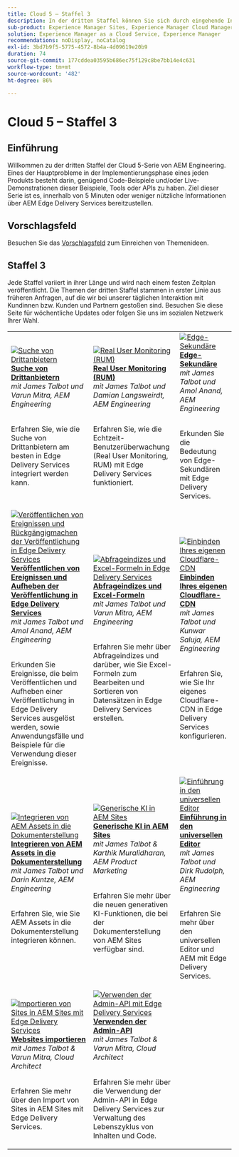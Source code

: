 ```yaml
---
title: Cloud 5 – Staffel 3
description: In der dritten Staffel können Sie sich durch eingehende Interviews mit Fachleuten, die an komplexen Projekten gearbeitet haben, über den AEM Edge Delivery-Service informieren
sub-product: Experience Manager Sites, Experience Manager Cloud Manager, Experience Manager Assets
solution: Experience Manager as a Cloud Service, Experience Manager
recommendations: noDisplay, noCatalog
exl-id: 3bd7b9f5-5775-4572-8b4a-4d09619e20b9
duration: 74
source-git-commit: 177cddea03595b686ec75f129c8be7bb14e4c631
workflow-type: tm+mt
source-wordcount: '482'
ht-degree: 86%

---
```


# Cloud 5 – Staffel 3

## Einführung

Willkommen zu der dritten Staffel der Cloud 5-Serie von AEM Engineering. Eines der Hauptprobleme in der Implementierungsphase eines jeden Produkts besteht darin, genügend Code-Beispiele und/oder Live-Demonstrationen dieser Beispiele, Tools oder APIs zu haben. Ziel dieser Serie ist es, innerhalb von 5 Minuten oder weniger nützliche Informationen über AEM Edge Delivery Services bereitzustellen.

## Vorschlagsfeld

Besuchen Sie das [Vorschlagsfeld](https://forms.office.com/r/74P5Xz4UH0) zum Einreichen von Themenideen.

## Staffel 3

Jede Staffel variiert in ihrer Länge und wird nach einem festen Zeitplan veröffentlicht. Die Themen der dritten Staffel stammen in erster Linie aus früheren Anfragen, auf die wir bei unserer täglichen Interaktion mit Kundinnen bzw. Kunden und Partnern gestoßen sind. Besuchen Sie diese Seite für wöchentliche Updates oder folgen Sie uns im sozialen Netzwerk Ihrer Wahl.

<table>
    <tr>
        <td>
            <a href="./season-3/cloud5-3rd-party-search.md">
                <img alt="Suche von Drittanbietern" src="https://video.tv.adobe.com/v/3427040?format=jpeg"/>
            </a>
            <div>
                <a href="./season-3/cloud5-3rd-party-search.md">
                <strong>Suche von Drittanbietern</strong></a>        
                <br/><em>mit James Talbot und Varun Mitra, AEM Engineering</em>
            </div>
            <p>
                <br/>
Erfahren Sie, wie die Suche von Drittanbietern am besten in Edge Delivery Services integriert werden kann.
            </p>
        </td>   
        <td>
            <a href="./season-3/cloud5-rum.md">
                <img alt="Real User Monitoring (RUM)" src="https://video.tv.adobe.com/v/3427495?format=jpeg"/>
            </a>
            <div>
                <a href="./season-3/cloud5-rum.md">
<strong>Real User Monitoring (RUM)</strong></a>        
<br/><em>mit James Talbot und Damian Langsweirdt, AEM Engineering</em>
            </div>
            <p>
                <br/>
Erfahren Sie, wie die Echtzeit-Benutzerüberwachung (Real User Monitoring, RUM) mit Edge Delivery Services funktioniert.
            </p>
        </td>   
        <!--
        <td>
            <a href="./season-3/cloud5-rum-explorer.md">
                <img alt="Real User Monitoring (RUM) Explorer" src="https://video.tv.adobe.com/v/3429772?format=jpeg"/>
            </a>
            <div>
                <a href="./season-3/cloud5-rum-explorer.md">
                <strong>Real User Monitoring (RUM) Explorer</strong></a>        
                <br/><em>with James Talbot & Damian Langsweirdt, AEM Engineering</em>
            </div>
            <p>
                <br/>
                Learn about Real User Monitoring (RUM) Explorer and how to access it.
            </p>
        </td>   
        -->
        <td>
            <a href="./season-3/cloud5-edge-workers.md">
                <img alt="Edge-Sekundäre" src="https://video.tv.adobe.com/v/3427589?format=jpeg"/>
            </a>
            <div>
                <a href="./season-3/cloud5-edge-workers.md">
<strong>Edge-Sekundäre</strong></a>        
<br/><em>mit James Talbot und Amol Anand, AEM Engineering</em>
            </div>
            <p>
                <br/>
Erkunden Sie die Bedeutung von Edge-Sekundären mit Edge Delivery Services.
            </p>
        </td>   
    </tr>
    <tr>
        <td>
            <a href="./season-3/cloud5-publish-events.md">
                <img alt="Veröffentlichen von Ereignissen und Rückgängigmachen der Veröffentlichung in Edge Delivery Services" src="https://video.tv.adobe.com/v/3427681?format=jpeg"/>
            </a>
            <div>
                <a href="./season-3/cloud5-publish-events.md">
<strong>Veröffentlichen von Ereignissen und Aufheben der Veröffentlichung in Edge Delivery Services</strong></a>        
<br/><em>mit James Talbot und Amol Anand, AEM Engineering</em>
            </div>
            <p>
                <br/>
Erkunden Sie Ereignisse, die beim Veröffentlichen und Aufheben einer Veröffentlichung in Edge Delivery Services ausgelöst werden, sowie Anwendungsfälle und Beispiele für die Verwendung dieser Ereignisse.
            </p>
        </td>  
        <td>
            <a href="./season-3/cloud5-query-indexes.md">
                <img alt="Abfrageindizes und Excel-Formeln in Edge Delivery Services" src="https://video.tv.adobe.com/v/3427787?format=jpeg"/>
            </a>
            <div>
                <a href="./season-3/cloud5-query-indexes.md">
                <strong>Abfrageindizes und Excel-Formeln </strong></a>        
                <br/><em>mit James Talbot und Varun Mitra, AEM Engineering</em>
            </div>
            <p>
                <br/>
                Erfahren Sie mehr über Abfrageindizes und darüber, wie Sie Excel-Formeln zum Bearbeiten und Sortieren von Datensätzen in Edge Delivery Services erstellen.
            </p>
        </td>  
        <td>
            <a href="./season-3/cloud5-byo-cloudflare-cdn.md">
                <img alt="Einbinden Ihres eigenen Cloudflare-CDN" src="https://video.tv.adobe.com/v/3428100?format=jpeg"/>
            </a>
            <div>
                <a href="./season-3/cloud5-byo-cloudflare-cdn.md">
<strong>Einbinden Ihres eigenen Cloudflare-CDN</strong></a>        
<br/><em>mit James Talbot und Kunwar Saluja, AEM Engineering</em>
            </div>
            <p>
                <br/>
Erfahren Sie, wie Sie Ihr eigenes Cloudflare-CDN in Edge Delivery Services konfigurieren.
            </p>
        </td>           
    </tr>  
    <tr>
        <td>
            <a href="./season-3/cloud5-integrate-assets.md">
                <img alt="Integrieren von AEM Assets in die Dokumenterstellung" src="https://video.tv.adobe.com/v/3428302?format=jpeg"/>
            </a>
            <div>
                <a href="./season-3/cloud5-integrate-assets.md">
                <strong>Integrieren von AEM Assets in die Dokumenterstellung</strong></a>        
                <br/><em>mit James Talbot und Darin Kuntze, AEM Engineering</em>
            </div>
            <p>
                <br/>
                Erfahren Sie, wie Sie AEM Assets in die Dokumenterstellung integrieren können.
            </p>
        </td>        
        <td>
            <a href="./season-3/cloud5-generative-ai-for-aem-sites.md">
                <img alt="Generische KI in AEM Sites" src="https://video.tv.adobe.com/v/3428436?format=jpeg"/>
            </a>
            <div>
                <a href="./season-3/cloud5-generative-ai-for-aem-sites.md">
                <strong>Generische KI in AEM Sites</strong></a>        
                <br/><em>mit James Talbot &amp; Karthik Muralidharan, AEM Product Marketing</em>
            </div>
            <p>
                <br/>                
                Erfahren Sie mehr über die neuen generativen KI-Funktionen, die bei der Dokumenterstellung von AEM Sites verfügbar sind.
            </p>
        </td>                
        <td>
            <a href="./season-3/cloud5-exploring-universal-editor.md">
                <img alt="Einführung in den universellen Editor" src="https://video.tv.adobe.com/v/3429656?format=jpeg"/>
            </a>
            <div>
                <a href="./season-3/cloud5-exploring-universal-editor.md">
                <strong>Einführung in den universellen Editor</strong></a>        
                <br/><em>mit James Talbot und Dirk Rudolph, AEM Engineering</em>
            </div>
            <p>
                <br/>                
                 Erfahren Sie mehr über den universellen Editor und AEM mit Edge Delivery Services.
            </p>
        </td>
    </tr>  
    <tr>
        <td>
            <a href="./season-3/cloud5-import-sites-to-edge-delivery-services.md">
                <img alt="Importieren von Sites in AEM Sites mit Edge Delivery Services" 
                     src="https://video.tv.adobe.com/v/3431603?format=jpeg"/>
            </a>
            <div>
                <a href="./season-3/cloud5-import-sites-to-edge-delivery-services.md">
                <strong>Websites importieren</strong></a>        
                <br/><em>mit James Talbot &amp; Varun Mitra, Cloud Architect</em>
            </div>
            <p>
                <br/>                
                 Erfahren Sie mehr über den Import von Sites in AEM Sites mit Edge Delivery Services.
            </p>
        </td>
        <td>
            <a href="./season-3/cloud5-using-admin-api.md">
                <img alt="Verwenden der Admin-API mit Edge Delivery Services" 
                     src="https://video.tv.adobe.com/v/3433158?format=jpeg"/>
            </a>
            <div>
                <a href="./season-3/cloud5-using-admin-api.md">
                <strong>Verwenden der Admin-API</strong></a>        
                <br/><em>mit James Talbot &amp; Varun Mitra, Cloud Architect</em>
            </div>
            <p>
                <br/>                
                 Erfahren Sie mehr über die Verwendung der Admin-API in Edge Delivery Services zur Verwaltung des Lebenszyklus von Inhalten und Code.
            </p>
        </td>    
    </tr>    
</table>
